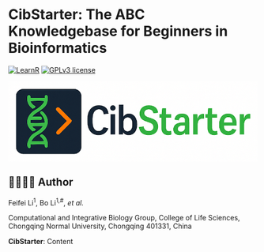 # CibStarter: The ABC Knowledgebase for Beginners in Bioinformatics # 

[![LearnR](https://img.shields.io/badge/LearnR-black?style=for-the-badge&logo=icq&logolColor=42F425)](https://github.com/libcell/LearnR) 
[![GPLv3 license](https://img.shields.io/badge/License-GPLv3-red.svg)](http://perso.crans.org/besson/LICENSE.html)

<img src = "img/CibStarter.png" width = "800" align = "middle"> 

## 👩‍🏫👨‍🏫 Author 

Feifei Li<sup>1</sup>, Bo Li<sup>1,#</sup>, *et al.*

Computational and Integrative Biology Group, College of Life Sciences, Chongqing Normal University, Chongqing 401331, China

**CibStarter**: Content 
